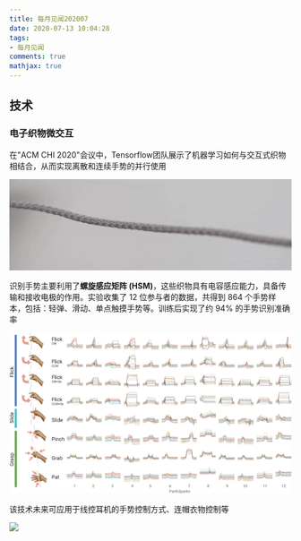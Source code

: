 ```yaml
---
title: 每月见闻202007
date: 2020-07-13 10:04:28
tags:
- 每月见闻
comments: true
mathjax: true
---
```


## 技术

### 电子织物微交互

在"ACM CHI 2020"会议中，Tensorflow团队展示了机器学习如何与交互式织物相结合，从而实现离散和连续手势的并行使用

![](每月见闻202007/images/01.gif)

识别手势主要利用了**螺旋感应矩阵 (HSM)**，这些织物具有电容感应能力，具备传输和接收电极的作用。实验收集了 12 位参与者的数据，共得到 864 个手势样本，包括：轻弹、滑动、单点触摸手势等。训练后实现了约 94% 的手势识别准确率

![](每月见闻202007/images/02.gif)

该技术未来可应用于线控耳机的手势控制方式、连帽衣物控制等

![](每月见闻202007/images/03.gif)
